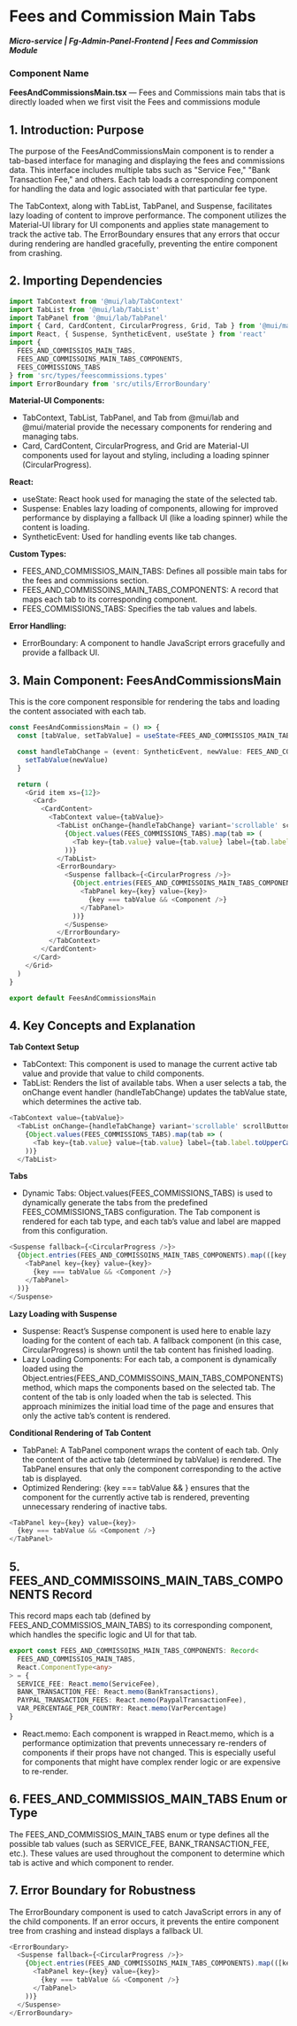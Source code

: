 # Fees and Commission Main Tabs
***Micro-service |  Fg-Admin-Panel-Frontend | Fees and Commission Module*** 

### Component Name
**FeesAndCommissionsMain.tsx** — Fees and Commissions main tabs that is directly loaded when we first visit the Fees and commissions module

## 1. Introduction: Purpose
The purpose of the FeesAndCommissionsMain component is to render a tab-based interface for managing and displaying the fees and commissions data. This interface includes multiple tabs such as "Service Fee," "Bank Transaction Fee," and others. Each tab loads a corresponding component for handling the data and logic associated with that particular fee type.

The TabContext, along with TabList, TabPanel, and Suspense, facilitates lazy loading of content to improve performance. The component utilizes the Material-UI library for UI components and applies state management to track the active tab. The ErrorBoundary ensures that any errors that occur during rendering are handled gracefully, preventing the entire component from crashing.

## 2. Importing Dependencies

```typescript
import TabContext from '@mui/lab/TabContext'
import TabList from '@mui/lab/TabList'
import TabPanel from '@mui/lab/TabPanel'
import { Card, CardContent, CircularProgress, Grid, Tab } from '@mui/material'
import React, { Suspense, SyntheticEvent, useState } from 'react'
import {
  FEES_AND_COMMISSIOS_MAIN_TABS,
  FEES_AND_COMMISSOINS_MAIN_TABS_COMPONENTS,
  FEES_COMMISSIONS_TABS
} from 'src/types/feescommissions.types'
import ErrorBoundary from 'src/utils/ErrorBoundary'
```

**Material-UI Components:**
- TabContext, TabList, TabPanel, and Tab from @mui/lab and @mui/material provide the necessary components for rendering and managing tabs.
- Card, CardContent, CircularProgress, and Grid are Material-UI components used for layout and styling, including a loading spinner (CircularProgress).

**React:**
- useState: React hook used for managing the state of the selected tab.
- Suspense: Enables lazy loading of components, allowing for improved performance by displaying a fallback UI (like a loading spinner) while the content is loading.
- SyntheticEvent: Used for handling events like tab changes.

**Custom Types:**
- FEES_AND_COMMISSIOS_MAIN_TABS: Defines all possible main tabs for the fees and commissions section.
- FEES_AND_COMMISSOINS_MAIN_TABS_COMPONENTS: A record that maps each tab to its corresponding component.
- FEES_COMMISSIONS_TABS: Specifies the tab values and labels.

**Error Handling:**
- ErrorBoundary: A component to handle JavaScript errors gracefully and provide a fallback UI.

## 3. Main Component: FeesAndCommissionsMain
This is the core component responsible for rendering the tabs and loading the content associated with each tab.

```typescript
const FeesAndCommissionsMain = () => {
  const [tabValue, setTabValue] = useState<FEES_AND_COMMISSIOS_MAIN_TABS>(FEES_COMMISSIONS_TABS.SERVICE_FEE.value)

  const handleTabChange = (event: SyntheticEvent, newValue: FEES_AND_COMMISSIOS_MAIN_TABS) => {
    setTabValue(newValue)
  }

  return (
    <Grid item xs={12}>
      <Card>
        <CardContent>
          <TabContext value={tabValue}>
            <TabList onChange={handleTabChange} variant='scrollable' scrollButtons='auto'>
              {Object.values(FEES_COMMISSIONS_TABS).map(tab => (
                <Tab key={tab.value} value={tab.value} label={tab.label.toUpperCase()} />
              ))}
            </TabList>
            <ErrorBoundary>
              <Suspense fallback={<CircularProgress />}>
                {Object.entries(FEES_AND_COMMISSOINS_MAIN_TABS_COMPONENTS).map(([key, Component]) => (
                  <TabPanel key={key} value={key}>
                    {key === tabValue && <Component />}
                  </TabPanel>
                ))}
              </Suspense>
            </ErrorBoundary>
          </TabContext>
        </CardContent>
      </Card>
    </Grid>
  )
}

export default FeesAndCommissionsMain
```

## 4. Key Concepts and Explanation
**Tab Context Setup**
- TabContext: This component is used to manage the current active tab value and provide that value to child components.
- TabList: Renders the list of available tabs. When a user selects a tab, the onChange event handler (handleTabChange) updates the tabValue state, which determines the active tab.

```typescript
<TabContext value={tabValue}>
  <TabList onChange={handleTabChange} variant='scrollable' scrollButtons='auto'>
    {Object.values(FEES_COMMISSIONS_TABS).map(tab => (
      <Tab key={tab.value} value={tab.value} label={tab.label.toUpperCase()} />
    ))}
  </TabList>
  ```

**Tabs**
- Dynamic Tabs: Object.values(FEES_COMMISSIONS_TABS) is used to dynamically generate the tabs from the predefined FEES_COMMISSIONS_TABS configuration. The Tab component is rendered for each tab type, and each tab’s value and label are mapped from this configuration.

```typescript
<Suspense fallback={<CircularProgress />}>
  {Object.entries(FEES_AND_COMMISSOINS_MAIN_TABS_COMPONENTS).map(([key, Component]) => (
    <TabPanel key={key} value={key}>
      {key === tabValue && <Component />}
    </TabPanel>
  ))}
</Suspense>
```

**Lazy Loading with Suspense**
- Suspense: React’s Suspense component is used here to enable lazy loading for the content of each tab. A fallback component (in this case, CircularProgress) is shown until the tab content has finished loading.
- Lazy Loading Components: For each tab, a component is dynamically loaded using the Object.entries(FEES_AND_COMMISSOINS_MAIN_TABS_COMPONENTS) method, which maps the components based on the selected tab. The content of the tab is only loaded when the tab is selected. This approach minimizes the initial load time of the page and ensures that only the active tab’s content is rendered.

**Conditional Rendering of Tab Content**
- TabPanel: A TabPanel component wraps the content of each tab. Only the content of the active tab (determined by tabValue) is rendered. The TabPanel ensures that only the component corresponding to the active tab is displayed.
- Optimized Rendering: {key === tabValue && <Component />} ensures that the component for the currently active tab is rendered, preventing unnecessary rendering of inactive tabs.

```typescript
<TabPanel key={key} value={key}>
  {key === tabValue && <Component />}
</TabPanel>
```


## 5. FEES_AND_COMMISSOINS_MAIN_TABS_COMPONENTS Record
This record maps each tab (defined by FEES_AND_COMMISSIOS_MAIN_TABS) to its corresponding component, which handles the specific logic and UI for that tab.

```typescript
export const FEES_AND_COMMISSOINS_MAIN_TABS_COMPONENTS: Record<
  FEES_AND_COMMISSIOS_MAIN_TABS,
  React.ComponentType<any>
> = {
  SERVICE_FEE: React.memo(ServiceFee),
  BANK_TRANSACTION_FEE: React.memo(BankTransactions),
  PAYPAL_TRANSACTION_FEES: React.memo(PaypalTransactionFee),
  VAR_PERCENTAGE_PER_COUNTRY: React.memo(VarPercentage)
}
```

- React.memo: Each component is wrapped in React.memo, which is a performance optimization that prevents unnecessary re-renders of components if their props have not changed. This is especially useful for components that might have complex render logic or are expensive to re-render.

## 6. FEES_AND_COMMISSIOS_MAIN_TABS Enum or Type
The FEES_AND_COMMISSIOS_MAIN_TABS enum or type defines all the possible tab values (such as SERVICE_FEE, BANK_TRANSACTION_FEE, etc.). These values are used throughout the component to determine which tab is active and which component to render.

## 7. Error Boundary for Robustness
The ErrorBoundary component is used to catch JavaScript errors in any of the child components. If an error occurs, it prevents the entire component tree from crashing and instead displays a fallback UI.

```typescript
<ErrorBoundary>
  <Suspense fallback={<CircularProgress />}>
    {Object.entries(FEES_AND_COMMISSOINS_MAIN_TABS_COMPONENTS).map(([key, Component]) => (
      <TabPanel key={key} value={key}>
        {key === tabValue && <Component />}
      </TabPanel>
    ))}
  </Suspense>
</ErrorBoundary>
```